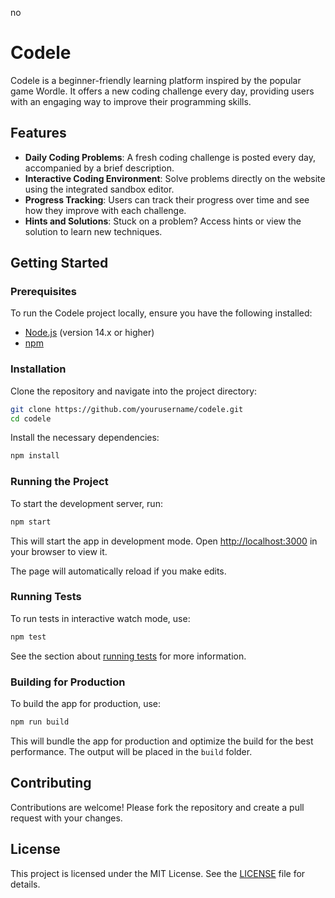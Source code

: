 no
# Codele

Codele is a beginner-friendly learning platform inspired by the popular game Wordle. It offers a new coding challenge every day, providing users with an engaging way to improve their programming skills.

## Features

- **Daily Coding Problems**: A fresh coding challenge is posted every day, accompanied by a brief description.
- **Interactive Coding Environment**: Solve problems directly on the website using the integrated sandbox editor.
- **Progress Tracking**: Users can track their progress over time and see how they improve with each challenge.
- **Hints and Solutions**: Stuck on a problem? Access hints or view the solution to learn new techniques.

## Getting Started

### Prerequisites

To run the Codele project locally, ensure you have the following installed:

- [Node.js](https://nodejs.org/) (version 14.x or higher)
- [npm](https://www.npmjs.com/)

### Installation

Clone the repository and navigate into the project directory:

```bash
git clone https://github.com/yourusername/codele.git
cd codele
```

Install the necessary dependencies:

```bash
npm install
```

### Running the Project

To start the development server, run:

```bash
npm start
```

This will start the app in development mode. Open [http://localhost:3000](http://localhost:3000) in your browser to view it.

The page will automatically reload if you make edits.

### Running Tests

To run tests in interactive watch mode, use:

```bash
npm test
```

See the section about [running tests](https://create-react-app.dev/docs/running-tests/) for more information.

### Building for Production

To build the app for production, use:

```bash
npm run build
```

This will bundle the app for production and optimize the build for the best performance. The output will be placed in the `build` folder.

## Contributing

Contributions are welcome! Please fork the repository and create a pull request with your changes.

## License

This project is licensed under the MIT License. See the [LICENSE](LICENSE) file for details.